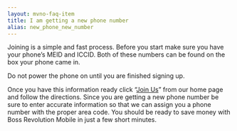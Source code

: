 ```yaml
---
layout: mvno-faq-item
title: I am getting a new phone number
alias: new_phone_new_number
---
```


Joining is a simple and fast process.  Before you start make sure you have your phone’s MEID and ICCID.  Both of these numbers can be found on the box your phone came in.

Do not power the phone on until you are finished signing up.

Once you have this information ready click “<a href="register.html" target="_blank">Join Us</a>” from our home page and follow the directions.  Since you are getting a new phone number be sure to enter accurate information so that we can assign you a phone number with the proper area code.  You should be ready to save money with Boss Revolution Mobile in just a few short minutes.
